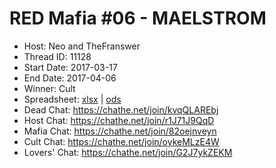 # RED Mafia #06 - MAELSTROM

* Host: Neo and TheFranswer
* Thread ID: 11128
* Start Date: 2017-03-17
* End Date: 2017-04-06
* Winner: Cult
* Spreadsheet: [xlsx](../../../../raw/main/red/6/spreadsheet.xlsx) | [ods](../../../../raw/main/red/6/spreadsheet.ods)
* Dead Chat: https://chathe.net/join/kvqQLAREbj
* Host Chat: https://chathe.net/join/r1J71J9QqD
* Mafia Chat: https://chathe.net/join/82oejnveyn
* Cult Chat: https://chathe.net/join/oykeMLzE4W
* Lovers' Chat: https://chathe.net/join/G2J7ykZEKM
